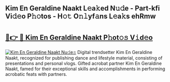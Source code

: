 ## Kim En Geraldine Naakt L𝚎a𝚔ed N𝚞𝚍e - Part-kfi Vi𝚍𝚎o P𝚑𝚘tos - H𝚘𝚝 O𝚗𝚕yf𝚊ns L𝚎a𝚔s ehRmw

# <h2><a href="http://kf6kev.oniu.top/?m=Kim+En+Geraldine+Naakt">🔗👉 🔴 Kim En Geraldine Naakt P𝚑ot𝚘𝚜 V𝚒d𝚎o</a></h2>

[![Kim En Geraldine Naakt Nu𝚍e𝚜](https://i.imgur.com/0qMVB7G.gif)](http://kf6kev.oniu.top/?m=Kim+En+Geraldine+Naakt)
Digital trendsetter Kim En Geraldine Naakt, recognized for publishing dance and lifestyle material, consisting of presentations and personal vlogs. Gifted acrobat partner Kim En Geraldine Naakt, famed for their exceptional skills and accomplishments in performing acrobatic feats with partners.  
